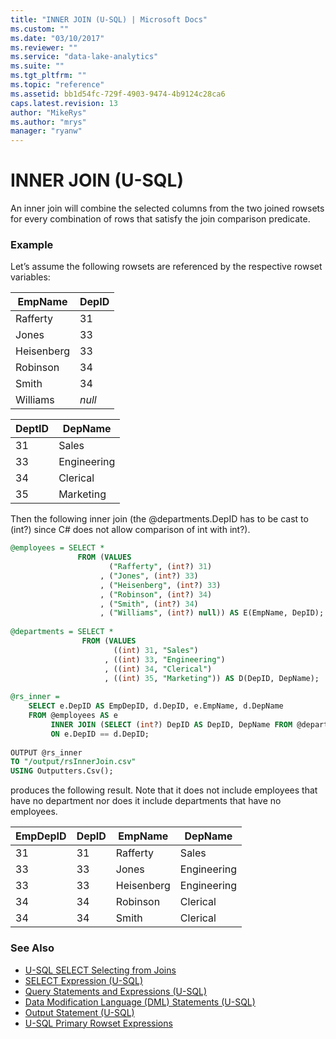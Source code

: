 ```yaml
---
title: "INNER JOIN (U-SQL) | Microsoft Docs"
ms.custom: ""
ms.date: "03/10/2017"
ms.reviewer: ""
ms.service: "data-lake-analytics"
ms.suite: ""
ms.tgt_pltfrm: ""
ms.topic: "reference"
ms.assetid: bb1d54fc-729f-4903-9474-4b9124c28ca6
caps.latest.revision: 13
author: "MikeRys"
ms.author: "mrys"
manager: "ryanw"
---
```

# INNER JOIN (U-SQL)
An inner join will combine the selected columns from the two joined rowsets for every combination of rows that satisfy the join comparison predicate.  
  
### Example  
Let’s assume the following rowsets are referenced by the respective rowset variables:  
  
| **EmpName** |   **DepID**        |  
|------------|-----------|  
| Rafferty   | 31        |  
| Jones      | 33        |  
| Heisenberg | 33        |  
| Robinson   | 34        |  
| Smith      | 34        |  
| Williams   | *null*    |  
  
| **DeptID** |    **DepName**         |  
|--------------|-------------|  
| 31           | Sales       |  
| 33           | Engineering |  
| 34           | Clerical    |  
| 35           | Marketing   |  
  
Then the following inner join (the @departments.DepID has to be cast to (int?) since C# does not allow comparison of int with int?).  
  
```sql  
@employees = SELECT *  
               FROM (VALUES   
                      ("Rafferty", (int?) 31)  
                    , ("Jones", (int?) 33)  
                    , ("Heisenberg", (int?) 33)  
                    , ("Robinson", (int?) 34)  
                    , ("Smith", (int?) 34)  
                    , ("Williams", (int?) null)) AS E(EmpName, DepID);  
                      
@departments = SELECT *  
                FROM (VALUES  
                       ((int) 31, "Sales")  
                     , ((int) 33, "Engineering")  
                     , ((int) 34, "Clerical")  
                     , ((int) 35, "Marketing")) AS D(DepID, DepName);  
                       
@rs_inner =   
    SELECT e.DepID AS EmpDepID, d.DepID, e.EmpName, d.DepName       
    FROM @employees AS e  
         INNER JOIN (SELECT (int?) DepID AS DepID, DepName FROM @departments) AS d   
         ON e.DepID == d.DepID;  
  
OUTPUT @rs_inner   
TO "/output/rsInnerJoin.csv"  
USING Outputters.Csv();  
```  
  
produces the following result. Note that it does not include employees that have no department nor does it include departments that have no employees.  
  
| **EmpDepID** |  **DepID**         |     **EmpName**        |     **DepName**        |  
|------------|-----------|-------------|-------------|  
| 31         | 31        | Rafferty    | Sales       |  
| 33         | 33        | Jones       | Engineering |  
| 33         | 33        | Heisenberg  | Engineering |  
| 34         | 34        | Robinson    | Clerical    |  
| 34         | 34        | Smith       | Clerical    |  

### See Also 
* [U-SQL SELECT Selecting from Joins](u-sql-select-selecting-from-joins.md)  
* [SELECT Expression (U-SQL)](select-expression-u-sql.md) 
* [Query Statements and Expressions (U-SQL)](query-statements-and-expressions-u-sql.md) 
* [Data Modification Language (DML) Statements (U-SQL)](data-modification-language-dml-statements-u-sql.md)  
* [Output Statement (U-SQL)](output-statement-u-sql.md)
* [U-SQL Primary Rowset Expressions](query-statements-and-expressions-u-sql.md#pri_row_exp)







